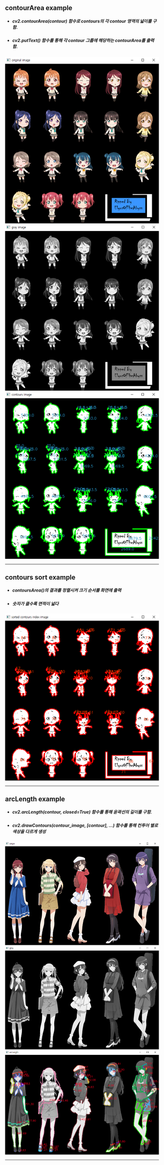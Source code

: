 ## contourArea example
+ ##### cv2.contourArea(contour) 함수로 contours의 각 contour 영역의 넓이를 구함.
+ ##### cv2.putText() 함수를 통해 각 contour 그룹에 해당하는 contourArea를 출력함.
![Origin lovelive](./Images/origin_love_live.PNG)
![Gray lovelive](./Images/gray_love_live.PNG)
![ContourArea lovelive](./Images/contourArea_love_live.PNG)
- - -
## contours sort example
+ ##### contoursArea()의 결과를 정렬시켜 크기 순서를 화면에 출력
+ ##### 숫자가 클수록 면적이 넓다
![Contours Sort lovelive](./Images/contour_sort_love_live.PNG)
- - -
## arcLength example
+ ##### cv2.arcLength(contour, closed=True) 함수를 통해 윤곽선의 길이를 구함.
+ ##### cv2.drawContours(contour_image, [contour], ...) 함수를 통해 컨투어 별로 색상을 다르게 생성
![Origin saenai](./Images/origin_saenai.PNG)
![Gray saenai](./Images/gray_saenai.PNG)
![ArcLength saenai](./Images/arc_length_saenai.PNG)
- - -
